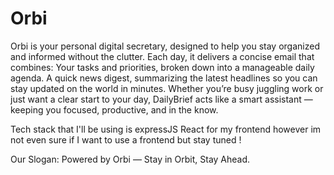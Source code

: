 
# Orbi
Orbi is your personal digital secretary, designed to help you stay organized and informed without the clutter. Each day, it delivers a concise email that combines:  Your tasks and priorities, broken down into a manageable daily agenda.  A quick news digest, summarizing the latest headlines so you can stay updated on the world in minutes.  Whether you’re busy juggling work or just want a clear start to your day, DailyBrief acts like a smart assistant — keeping you focused, productive, and in the know. 

Tech stack that I'll be using is expressJS React for my frontend however im not even sure if I want to use a frontend but stay tuned ! 

Our Slogan: Powered by Orbi — Stay in Orbit, Stay Ahead. 